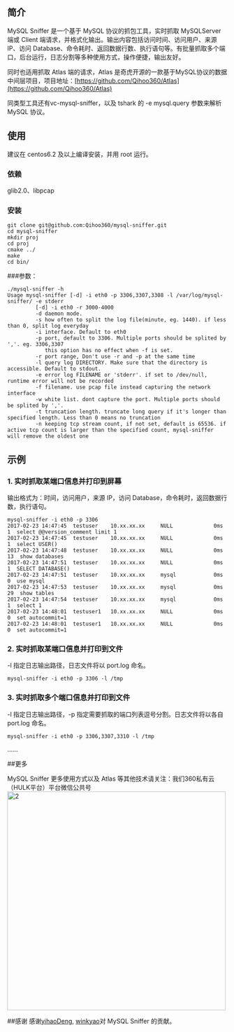 ## 简介
MySQL Sniffer 是一个基于 MySQL 协议的抓包工具，实时抓取 MySQLServer 端或 Client 端请求，并格式化输出。输出内容包括访问时间、访问用户、来源 IP、访问 Database、命令耗时、返回数据行数、执行语句等。有批量抓取多个端口，后台运行，日志分割等多种使用方式，操作便捷，输出友好。


同时也适用抓取 Atlas 端的请求，Atlas 是奇虎开源的一款基于MySQL协议的数据中间层项目，项目地址：[https://github.com/Qihoo360/Atlas](https://github.com/Qihoo360/Atlas)

同类型工具还有vc-mysql-sniffer，以及 tshark 的 -e mysql.query 参数来解析 MySQL 协议。

## 使用
建议在 centos6.2 及以上编译安装，并用 root 运行。

### 依赖
glib2.0、libpcap

### 安装
```
git clone git@github.com:Qihoo360/mysql-sniffer.git
cd mysql-sniffer
mkdir proj
cd proj
cmake ../
make
cd bin/
```
###参数：

```
./mysql-sniffer -h
Usage mysql-sniffer [-d] -i eth0 -p 3306,3307,3308 -l /var/log/mysql-sniffer/ -e stderr
         [-d] -i eth0 -r 3000-4000
         -d daemon mode.
         -s how often to split the log file(minute, eg. 1440). if less than 0, split log everyday
         -i interface. Default to eth0
         -p port, default to 3306. Multiple ports should be splited by ','. eg. 3306,3307
            this option has no effect when -f is set.
         -r port range, Don't use -r and -p at the same time
         -l query log DIRECTORY. Make sure that the directory is accessible. Default to stdout.
         -e error log FILENAME or 'stderr'. if set to /dev/null, runtime error will not be recorded
         -f filename. use pcap file instead capturing the network interface
         -w white list. dont capture the port. Multiple ports should be splited by ','.
         -t truncation length. truncate long query if it's longer than specified length. Less than 0 means no truncation
         -n keeping tcp stream count, if not set, default is 65536. if active tcp count is larger than the specified count, mysql-sniffer will remove the oldest one
```

## 示例
### 1. 实时抓取某端口信息并打印到屏幕
输出格式为：时间，访问用户，来源 IP，访问 Database，命令耗时，返回数据行数，执行语句。

```
mysql-sniffer -i eth0 -p 3306
2017-02-23 14:47:45	 testuser	 10.xx.xx.xx	 NULL	          0ms	          1	 select @@version_comment limit 1
2017-02-23 14:47:45	 testuser	 10.xx.xx.xx	 NULL	          0ms	          1	 select USER()
2017-02-23 14:47:48	 testuser	 10.xx.xx.xx	 NULL	          0ms	         13	 show databases
2017-02-23 14:47:51	 testuser	 10.xx.xx.xx	 NULL	          0ms	          1	 SELECT DATABASE()
2017-02-23 14:47:51	 testuser	 10.xx.xx.xx	 mysql	          0ms	          0	 use mysql
2017-02-23 14:47:53	 testuser	 10.xx.xx.xx	 mysql	          0ms	         29	 show tables
2017-02-23 14:47:54	 testuser	 10.xx.xx.xx	 mysql	          0ms	          1	 select 1
2017-02-23 14:48:01	 testuser1	 10.xx.xx.xx	 NULL	          0ms	          0	 set autocommit=1
2017-02-23 14:48:01	 testuser1	 10.xx.xx.xx	 NULL	          0ms	          0	 set autocommit=1

``` 
### 2. 实时抓取某端口信息并打印到文件
-l 指定日志输出路径，日志文件将以 port.log 命名。

```
mysql-sniffer -i eth0 -p 3306 -l /tmp
```
### 3. 实时抓取多个端口信息并打印到文件
-l 指定日志输出路径，-p 指定需要抓取的端口列表逗号分割。日志文件将以各自 port.log 命名。

```
mysql-sniffer -i eth0 -p 3306,3307,3310 -l /tmp
```
……

##更多

MySQL Sniffer 更多使用方式以及 Atlas 等其他技术请关注：我们360私有云（HULK平台）平台微信公共号
<img src="http://i.imgur.com/pL4ni57.png" width = "500" alt="2">

##感谢
感谢[yihaoDeng](https://github.com/yihaoDeng), [winkyao](https://github.com/winkyao)对 MySQL Sniffer 的贡献。
